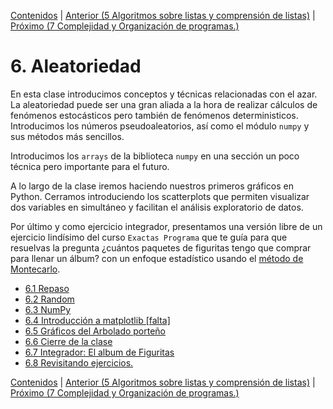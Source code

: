 [Contenidos](../Contenidos.md) \| [Anterior (5 Algoritmos sobre listas y comprensión de listas)](../05_Listas/00_Resumen.md) \| [Próximo (7 Complejidad y Organización de programas.)](../07_Organizacion/00_Resumen.md)

# 6. Aleatoriedad
En esta clase introducimos conceptos y técnicas relacionadas con el azar. La aleatoriedad puede ser una gran aliada a la hora de realizar cálculos de fenómenos estocásticos pero también de fenómenos deterministicos.
Introducimos los números pseudoaleatorios, así como el módulo `numpy` y sus métodos más sencillos.

Introducimos los `arrays` de la biblioteca `numpy` en una sección un poco técnica pero importante para el futuro. 

A lo largo de la clase iremos haciendo nuestros primeros gráficos en Python. Cerramos introduciendo los scatterplots que permiten visualizar dos variables en simultáneo y facilitan el análisis exploratorio de datos.

Por último y como ejercicio integrador, presentamos una versión libre de un ejercicio lindísimo del curso `Exactas Programa` que te guía para que resuelvas la pregunta ¿cuántos paquetes de figuritas tengo que comprar para llenar un álbum? con un enfoque estadístico usando el [método de Montecarlo](https://es.wikipedia.org/wiki/M%C3%A9todo_de_Montecarlo).


* [6.1 Repaso](01_Repaso.md)
* [6.2 Random](02_Random.md)
* [6.3 NumPy](03_NumPy_Arrays.md)
* [6.4 Introducción a matplotlib [falta]](04_Intro_mpl.md)
* [6.5 Gráficos del Arbolado porteño](05_Arboles3_plt.md)
* [6.6 Cierre de la clase](06_Cierre.md)
* [6.7 Integrador: El album de Figuritas](07_Figuritas.md)
* [6.8 Revisitando ejercicios.](08_Repaso.md)


[Contenidos](../Contenidos.md) \| [Anterior (5 Algoritmos sobre listas y comprensión de listas)](../05_Listas/00_Resumen.md) \| [Próximo (7 Complejidad y Organización de programas.)](../07_Organizacion/00_Resumen.md)
